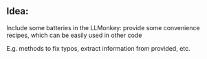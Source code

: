 ## Idea:
Include some batteries in the LLMonkey: provide some convenience recipes, which can be easily used in other code

E.g. methods to fix typos, extract information from provided, etc.
